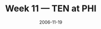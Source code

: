 ---
layout: game
title: Week 11 — TEN at PHI
season: 2006
game_id: 2006_11_TEN_PHI
week: 11
date: 2006-11-19
home_team: PHI
away_team: TEN
final_home: 13
final_away: 31
pbp_url: /assets/data/pbp/2006/2006_11_TEN_PHI.csv.gz
---